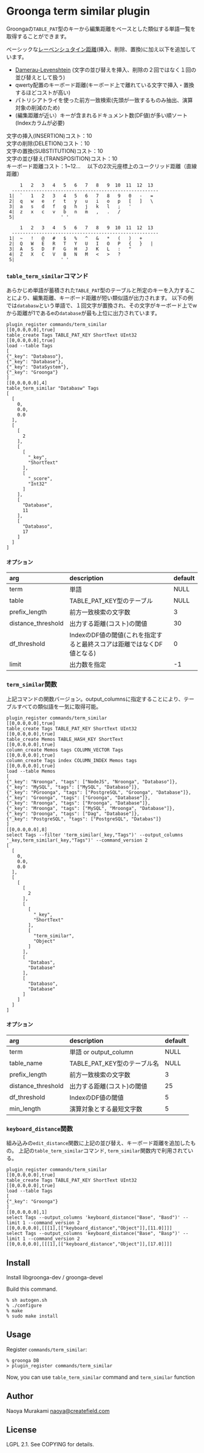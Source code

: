 # Groonga term similar plugin

Groongaの``TABLE_PAT``型のキーから編集距離をベースとした類似する単語一覧を取得することができます。

ベーシックな[レーベンシュタイン距離](https://en.wikipedia.org/wiki/Levenshtein_distance)(挿入、削除、置換)に加え以下を追加しています。
* [Damerau-Levenshtein](https://en.wikipedia.org/wiki/Damerau%E2%80%93Levenshtein_distance) (文字の並び替えを挿入、削除の２回ではなく１回の並び替えとして扱う)
* qwerty配置のキーボード距離(キーボード上で離れている文字で挿入・置換するほどコストが高い)
* パトリシアトライを使った前方一致検索(先頭が一致するものみ抽出、演算対象の削減のため)
* (編集距離が近い）キーが含まれるドキュメント数(DF値)が多い順ソート(Indexカラムが必要)

文字の挿入(INSERTION)コスト：10  
文字の削除(DELETION)コスト：10  
文字の置換(SUBSTITUTION)コスト：10  
文字の並び替え(TRANSPOSITION)コスト：10  
キーボード距離コスト：1~12... 　以下の2次元座標上のユークリッド距離（直線距離）

```
     1   2   3   4   5   6   7   8   9  10  11  12  13
  ------------------------------------------------------
 1|  `   1   2   3   4   5   6   7   8   9   0   -   =
 2|  q   w   e   r   t   y   u   i   o   p   [   ]   \
 3|  a   s   d   f   g   h   j   k   l   ;   '
 4|  z   x   c   v   b   n   m   ,   .   /
 5|                 ' '

     1   2   3   4   5   6   7   8   9  10  11  12  13
  ------------------------------------------------------
 1|  ~   !   @   #   $   %   ^   &   *   (   )   +
 2|  Q   W   E   R   T   Y   U   I   O   P   {   }   |
 3|  A   S   D   F   G   H   J   K   L   :   "
 4|  Z   X   C   V   B   N   M   <   >   ?
 5|                 ' '
```


### ```table_term_similar```コマンド
あらかじめ単語が蓄積された``TABLE_PAT``型のテーブルと所定のキーを入力することにより、編集距離、キーボード距離が短い類似語が出力されます。
以下の例では``databasw``という単語で、１回文字が置換され、その文字がキーボード上でwから距離が1であるeの``database``が最も上位に出力されています。

```
plugin_register commands/term_similar
[[0,0.0,0.0],true]
table_create Tags TABLE_PAT_KEY ShortText UInt32
[[0,0.0,0.0],true]
load --table Tags
[
{"_key": "Databaso"},
{"_key": "Database"},
{"_key": "DataSystem"},
{"_key": "Groonga"}
]
[[0,0.0,0.0],4]
table_term_similar "Databasw" Tags
[
  [
    0,
    0.0,
    0.0
  ],
  [
    [
      2
    ],
    [
      [
        "_key",
        "ShortText"
      ],
      [
        "_score",
        "Int32"
      ]
    ],
    [
      "Database",
      11
    ],
    [
      "Databaso",
      17
    ]
  ]
]
```

#### オプション
| arg        | description |default|
|:-----------|:------------|:------|
| term      | 単語 | NULL |
| table     | TABLE_PAT_KEY型のテーブル | NULL |
| prefix_length | 前方一致検索の文字数 | 3 |
| distance_threshold | 出力する距離(コスト)の閾値 | 30 |
| df_threshold | IndexのDF値の閾値(これを指定すると最終スコアは距離ではなくDF値となる) | 0 |
| limit | 出力数を指定 | -1 |


### ```term_similar```関数
上記コマンドの関数バージョン。output_columnsに指定することにより、テーブルすべての類似語を一気に取得可能。

```
plugin_register commands/term_similar
[[0,0.0,0.0],true]
table_create Tags TABLE_PAT_KEY ShortText UInt32
[[0,0.0,0.0],true]
table_create Memos TABLE_HASH_KEY ShortText
[[0,0.0,0.0],true]
column_create Memos tags COLUMN_VECTOR Tags
[[0,0.0,0.0],true]
column_create Tags index COLUMN_INDEX Memos tags
[[0,0.0,0.0],true]
load --table Memos
[
{"_key": "Nroonga", "tags": ["NodeJS", "Nroonga", "Databaso"]},
{"_key": "MySQL", "tags": ["MySQL", "Databaso"]},
{"_key": "PGroonga", "tags": ["PostgreSQL", "Groonga", "Database"]},
{"_key": "Groonga", "tags": ["Groonga", "Database"]},
{"_key": "Rroonga", "tags": ["Rroonga", "Database"]},
{"_key": "Mroonga", "tags": ["MySQL", "Mroonga", "Database"]},
{"_key": "Droonga", "tags": ["Dag", "Database"]},
{"_key": "PostgreSQL", "tags": ["PostgreSQL", "Databas"]}
]
[[0,0.0,0.0],8]
select Tags --filter 'term_similar(_key,"Tags")' --output_columns '_key,term_similar(_key,"Tags")' --command_version 2
[
  [
    0,
    0.0,
    0.0
  ],
  [
    [
      [
        2
      ],
      [
        [
          "_key",
          "ShortText"
        ],
        [
          "term_similar",
          "Object"
        ]
      ],
      [
        "Databas",
        "Database"
      ],
      [
        "Databaso",
        "Database"
      ]
    ]
  ]
]
```

#### オプション
| arg        | description |default|
|:-----------|:------------|:------|
| term      | 単語 or output_column | NULL |
| table_name     | TABLE_PAT_KEY型のテーブル名 | NULL |
| prefix_length | 前方一致検索の文字数 | 3 |
| distance_threshold | 出力する距離(コスト)の閾値 | 25 |
| df_threshold | IndexのDF値の閾値 | 5 |
| min_length | 演算対象とする最短文字数 | 5 |


### ```keyboard_distance```関数

組み込みの``edit_distance``関数に上記の並び替え、キーボード距離を追加したもの。
上記の``table_term_similar``コマンド, ``term_similar``関数内で利用されている。

```
plugin_register commands/term_similar
[[0,0.0,0.0],true]
table_create Tags TABLE_PAT_KEY ShortText UInt32
[[0,0.0,0.0],true]
load --table Tags
[
{"_key": "Groonga"}
]
[[0,0.0,0.0],1]
select Tags --output_columns 'keyboard_distance("Base", "Basd")' --limit 1 --command_version 2
[[0,0.0,0.0],[[[1],[["keyboard_distance","Object"]],[11.0]]]]
select Tags --output_columns 'keyboard_distance("Base", "Basp")' --limit 1 --command_version 2
[[0,0.0,0.0],[[[1],[["keyboard_distance","Object"]],[17.0]]]]
```

## Install

Install libgroonga-dev / groonga-devel

Build this command.

    % sh autogen.sh
    % ./configure
    % make
    % sudo make install

## Usage

Register `commands/term_similar`:

    % groonga DB
    > plugin_register commands/term_similar

Now, you can use `table_term_similar` command and `term_similar` function

## Author

Naoya Murakami naoya@createfield.com

## License

LGPL 2.1. See COPYING for details.
